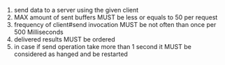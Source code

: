 1. send data to a server using the given client
2. MAX amount of sent buffers MUST be less or equals to 50 per request
3. frequency of client#send invocation MUST be not often than once per 500 Milliseconds
4. delivered results MUST be ordered
5. in case if send operation take more than 1 second it MUST be considered as hanged and
 be restarted